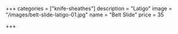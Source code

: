 +++
categories = ["knife-sheathes"]
description = "Latigo"
image = "/images/belt-slide-latigo-01.jpg"
name = "Belt Slide"
price = 35

+++
